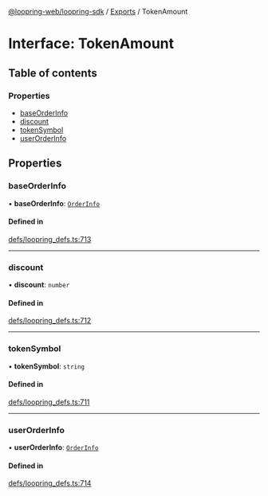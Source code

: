 [@loopring-web/loopring-sdk](../README.md) / [Exports](../modules.md) / TokenAmount

# Interface: TokenAmount

## Table of contents

### Properties

- [baseOrderInfo](TokenAmount.md#baseorderinfo)
- [discount](TokenAmount.md#discount)
- [tokenSymbol](TokenAmount.md#tokensymbol)
- [userOrderInfo](TokenAmount.md#userorderinfo)

## Properties

### baseOrderInfo

• **baseOrderInfo**: [`OrderInfo`](OrderInfo.md)

#### Defined in

[defs/loopring_defs.ts:713](https://github.com/Loopring/loopring_sdk/blob/538bd47/src/defs/loopring_defs.ts#L713)

___

### discount

• **discount**: `number`

#### Defined in

[defs/loopring_defs.ts:712](https://github.com/Loopring/loopring_sdk/blob/538bd47/src/defs/loopring_defs.ts#L712)

___

### tokenSymbol

• **tokenSymbol**: `string`

#### Defined in

[defs/loopring_defs.ts:711](https://github.com/Loopring/loopring_sdk/blob/538bd47/src/defs/loopring_defs.ts#L711)

___

### userOrderInfo

• **userOrderInfo**: [`OrderInfo`](OrderInfo.md)

#### Defined in

[defs/loopring_defs.ts:714](https://github.com/Loopring/loopring_sdk/blob/538bd47/src/defs/loopring_defs.ts#L714)
